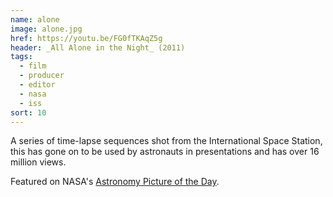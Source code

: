 ```yaml
---
name: alone
image: alone.jpg
href: https://youtu.be/FG0fTKAqZ5g
header: _All Alone in the Night_ (2011)
tags:
  - film
  - producer
  - editor
  - nasa
  - iss
sort: 10
---
```

A series of time-lapse sequences shot from the International Space Station, this has gone on to be used by astronauts in presentations and has over 16 million views.

Featured on NASA's [Astronomy Picture of the Day](http://apod.nasa.gov/apod/ap120305.html).

